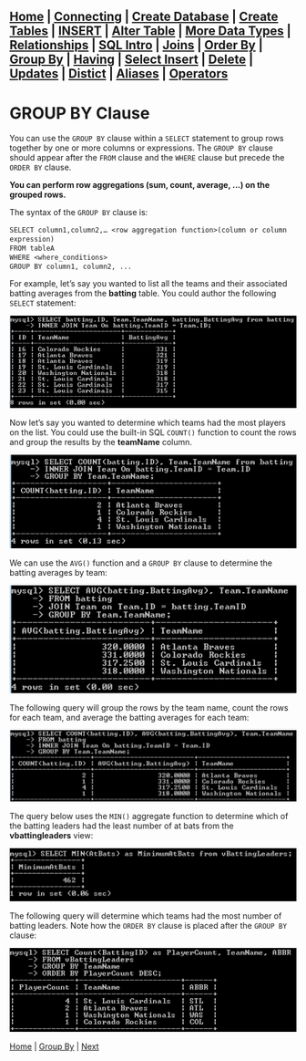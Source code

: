 [Home](/) | [Connecting](/2-connecting/) | [Create Database](/3-create-database/) | [Create Tables](/4-create-table/) | [INSERT](/5-insert/) | [Alter Table](/6-alter-table/) | [More Data Types](/7-more-data-types/) | [Relationships](/8-relationships/) | [SQL Intro](/9-sql-intro/) | [Joins](/10-joins/) | [Order By](/11-order-by/) | [Group By](/12-group-by/) | [Having](/13-having/)  | [Select Insert](/14-selectinsert/) | [Delete](/15-delete/) | [Updates](/16-updates/) | [Distict](/17-distinct/) | [Aliases](/18-aliases/) | [Operators](/19-operators/)
---

# GROUP BY Clause

You can use the `GROUP BY` clause within a `SELECT` statement to group rows together by one or more columns or expressions. The `GROUP BY` clause should appear after the `FROM` clause and the `WHERE` clause but precede the `ORDER BY` clause.  

**You can perform row aggregations (sum, count, average, ...) on the grouped rows.**

The syntax of the `GROUP BY` clause is:

```
SELECT column1,column2,… <row aggregation function>(column or column expression)
FROM tableA
WHERE <where_conditions>
GROUP BY column1, column2, ...
```

For example, let’s say you wanted to list all the teams and their associated batting averages from the **batting** table.  You could author the following `SELECT` statement:

![1](/static/assets/img/group-by1.png)

Now let’s say you wanted to determine which teams had the most players on the list.  You could use the built-in SQL `COUNT()` function to count the rows and group the results by the **teamName** column.

![2](/static/assets/img/group-by2.png)

We can use the `AVG()` function   and a `GROUP BY` clause to determine the batting averages by team:

![3](/static/assets/img/group-by3.png)

The following query will group the rows by the team name, count the rows for each team, and average the batting averages for each team:

![4](/static/assets/img/group-by4.png)

The query below uses the `MIN()` aggregate function to determine which of the batting leaders had the least number of at bats from the **vbattingleaders** view:

![5](/static/assets/img/group-by5.png)

The following query will determine which teams had the most number of batting leaders.  Note how the `ORDER BY` clause is placed after the `GROUP BY` clause:

![6](/static/assets/img/group-by6.png)


[Home](/)  |  [Group By](/12-group-by/)  |  [Next](/12-group-by/1)
